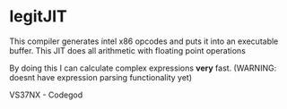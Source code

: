 legitJIT
============

This compiler generates intel x86 opcodes and puts it into an executable buffer. This JIT does all arithmetic with floating point operations

By doing this I can calculate complex expressions **very** fast. (WARNING: doesnt have expression parsing
functionality yet)

VS37NX - Codegod
